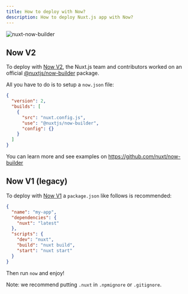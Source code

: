 ```yaml
---
title: How to deploy with Now?
description: How to deploy Nuxt.js app with Now?
---
```


![nuxt-now-builder](https://user-images.githubusercontent.com/904724/61308402-7a752d00-a7f0-11e9-9502-23731ccd00fd.png)

## Now V2

To deploy with [Now V2](https://zeit.co/now), the Nuxt.js team and contributors worked on an official [@nuxtjs/now-builder](https://github.com/nuxt/now-builder) package.

All you have to do is to setup a `now.json` file:

```json
{
  "version": 2,
  "builds": [
    {
      "src": "nuxt.config.js",
      "use": "@nuxtjs/now-builder",
      "config": {}
    }
  ]
}
```

You can learn more and see examples on https://github.com/nuxt/now-builder


## Now V1 (legacy)

To deploy with [Now V1](https://zeit.co/now) a `package.json` like follows is recommended:

```json
{
  "name": "my-app",
  "dependencies": {
    "nuxt": "latest"
  },
  "scripts": {
    "dev": "nuxt",
    "build": "nuxt build",
    "start": "nuxt start"
  }
}
```

Then run `now` and enjoy!

Note: we recommend putting `.nuxt` in `.npmignore` or `.gitignore`.

